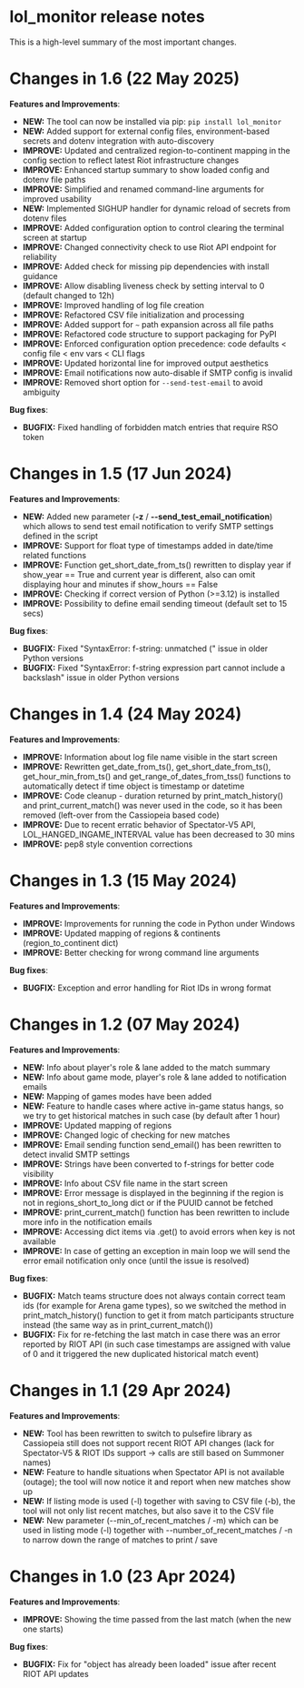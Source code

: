 # lol_monitor release notes

This is a high-level summary of the most important changes. 

# Changes in 1.6 (22 May 2025)

**Features and Improvements**:

- **NEW:** The tool can now be installed via pip: `pip install lol_monitor`
- **NEW:** Added support for external config files, environment-based secrets and dotenv integration with auto-discovery
- **IMPROVE:** Updated and centralized region-to-continent mapping in the config section to reflect latest Riot infrastructure changes
- **IMPROVE:** Enhanced startup summary to show loaded config and dotenv file paths
- **IMPROVE:** Simplified and renamed command-line arguments for improved usability
- **NEW:** Implemented SIGHUP handler for dynamic reload of secrets from dotenv files
- **IMPROVE:** Added configuration option to control clearing the terminal screen at startup
- **IMPROVE:** Changed connectivity check to use Riot API endpoint for reliability
- **IMPROVE:** Added check for missing pip dependencies with install guidance
- **IMPROVE:** Allow disabling liveness check by setting interval to 0 (default changed to 12h)
- **IMPROVE:** Improved handling of log file creation
- **IMPROVE:** Refactored CSV file initialization and processing
- **IMPROVE:** Added support for `~` path expansion across all file paths
- **IMPROVE:** Refactored code structure to support packaging for PyPI
- **IMPROVE:** Enforced configuration option precedence: code defaults < config file < env vars < CLI flags
- **IMPROVE:** Updated horizontal line for improved output aesthetics
- **IMPROVE:** Email notifications now auto-disable if SMTP config is invalid
- **IMPROVE:** Removed short option for `--send-test-email` to avoid ambiguity

**Bug fixes**:

- **BUGFIX:** Fixed handling of forbidden match entries that require RSO token

# Changes in 1.5 (17 Jun 2024)

**Features and Improvements**:

- **NEW:** Added new parameter (**-z** / **--send_test_email_notification**) which allows to send test email notification to verify SMTP settings defined in the script
- **IMPROVE:** Support for float type of timestamps added in date/time related functions
- **IMPROVE:** Function get_short_date_from_ts() rewritten to display year if show_year == True and current year is different, also can omit displaying hour and minutes if show_hours == False
- **IMPROVE:** Checking if correct version of Python (>=3.12) is installed
- **IMPROVE:** Possibility to define email sending timeout (default set to 15 secs)

**Bug fixes**:

- **BUGFIX:** Fixed "SyntaxError: f-string: unmatched (" issue in older Python versions
- **BUGFIX:** Fixed "SyntaxError: f-string expression part cannot include a backslash" issue in older Python versions

# Changes in 1.4 (24 May 2024)

**Features and Improvements**:

- **IMPROVE:** Information about log file name visible in the start screen
- **IMPROVE:** Rewritten get_date_from_ts(), get_short_date_from_ts(), get_hour_min_from_ts() and get_range_of_dates_from_tss() functions to automatically detect if time object is timestamp or datetime
- **IMPROVE:** Code cleanup - duration returned by print_match_history() and print_current_match() was never used in the code, so it has been removed (left-over from the Cassiopeia based code)
- **IMPROVE:** Due to recent erratic behavior of Spectator-V5 API, LOL_HANGED_INGAME_INTERVAL value has been decreased to 30 mins
- **IMPROVE:** pep8 style convention corrections

# Changes in 1.3 (15 May 2024)

**Features and Improvements**:

- **IMPROVE:** Improvements for running the code in Python under Windows
- **IMPROVE:** Updated mapping of regions & continents (region_to_continent dict)
- **IMPROVE:** Better checking for wrong command line arguments

**Bug fixes**:

- **BUGFIX:** Exception and error handling for Riot IDs in wrong format

# Changes in 1.2 (07 May 2024)

**Features and Improvements**:

- **NEW:** Info about player's role & lane added to the match summary
- **NEW:** Info about game mode, player's role & lane added to notification emails
- **NEW:** Mapping of games modes have been added
- **NEW:** Feature to handle cases where active in-game status hangs, so we try to get historical matches in such case (by default after 1 hour)
- **IMPROVE:** Updated mapping of regions
- **IMPROVE:** Changed logic of checking for new matches
- **IMPROVE:** Email sending function send_email() has been rewritten to detect invalid SMTP settings
- **IMPROVE:** Strings have been converted to f-strings for better code visibility
- **IMPROVE:** Info about CSV file name in the start screen
- **IMPROVE:** Error message is displayed in the beginning if the region is not in regions_short_to_long dict or if the PUUID cannot be fetched
- **IMPROVE:** print_current_match() function has been rewritten to include more info in the notification emails
- **IMPROVE:** Accessing dict items via .get() to avoid errors when key is not available
- **IMPROVE:** In case of getting an exception in main loop we will send the error email notification only once (until the issue is resolved)

**Bug fixes**:

- **BUGFIX:** Match teams structure does not always contain correct team ids (for example for Arena game types), so we switched the method in print_match_history() function to get it from match participants structure instead (the same way as in print_current_match())
- **BUGFIX:** Fix for re-fetching the last match in case there was an error reported by RIOT API (in such case timestamps are assigned with value of 0 and it triggered the new duplicated historical match event)

# Changes in 1.1 (29 Apr 2024)

**Features and Improvements**:

- **NEW:** Tool has been rewritten to switch to pulsefire library as Cassiopeia still does not support recent RIOT API changes (lack for Spectator-V5 & RIOT IDs support -> calls are still based on Summoner names)
- **NEW:** Feature to handle situations when Spectator API is not available (outage); the tool will now notice it and report when new matches show up
- **NEW:** If listing mode is used (-l) together with saving to CSV file (-b), the tool will not only list recent matches, but also save it to the CSV file
- **NEW:** New parameter (--min_of_recent_matches / -m) which can be used in listing mode (-l) together with --number_of_recent_matches / -n to narrow down the range of matches to print / save

# Changes in 1.0 (23 Apr 2024)

**Features and Improvements**:

- **IMPROVE:** Showing the time passed from the last match (when the new one starts)

**Bug fixes**:

- **BUGFIX:** Fix for "object has already been loaded" issue after recent RIOT API updates
